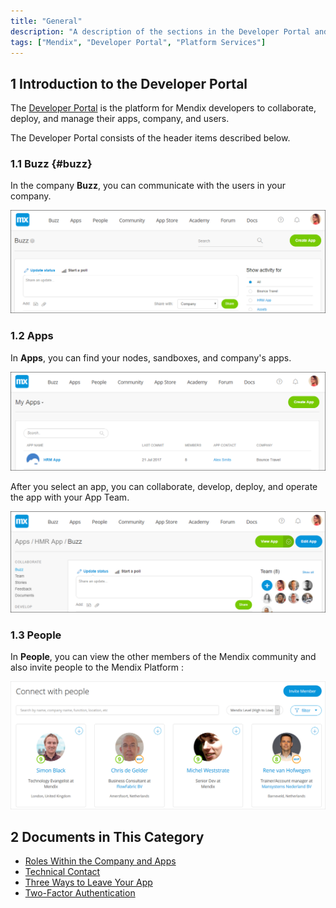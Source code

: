 ```yaml
---
title: "General"
description: "A description of the sections in the Developer Portal and links to more detail"
tags: ["Mendix", "Developer Portal", "Platform Services"]
---
```


## 1 Introduction to the Developer Portal

The [Developer Portal](http://home.mendix.com) is the platform for Mendix developers to collaborate, deploy, and manage their apps, company, and users. 

The Developer Portal consists of the header items described below.

### 1.1 Buzz {#buzz}

In the company **Buzz**, you can communicate with the users in your company.

![](attachments/general/developerportal-buzz.png)

### 1.2 Apps

In **Apps**, you can find your nodes, sandboxes, and company's apps.

![](attachments/general/developerportal-apps.png)

After you select an app, you can collaborate, develop, deploy, and operate the app with your App Team.

![](attachments/general/apps.png)

### 1.3 People

In **People**, you can view the other members of the Mendix community and also invite people to the Mendix Platform :

![](attachments/general/developerportal-people.png)

## 2 Documents in This Category

* [Roles Within the Company and Apps](company-app-roles)
* [Technical Contact](technical-contact)
* [Three Ways to Leave Your App](leave-app)
* [Two-Factor Authentication](twofactor-authenticator)
